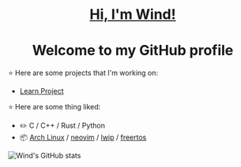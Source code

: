 <h1 align="center"><a href="https://www.github.com/injuries">Hi, I'm Wind!</a></h1>
<h1 align="center">Welcome to my GitHub profile</h1>

:star: Here are some projects that I'm working on:
- [Learn Project](https://github.com/moepoi/Frontier-of-Hell)
  
:star: Here are some thing liked:
-   :pencil2: C / C++ / Rust / Python 
-   :package: [Arch Linux](https://wiki.archlinux.org/title/Arch_Linux) / [neovim](https://neovim.io/) / [lwip](https://github.com/jarun/nnn) / [freertos](https://mpv.io/)

![Wind's GitHub stats](https://github-readme-stats.vercel.app/api?username=windinjuries)
